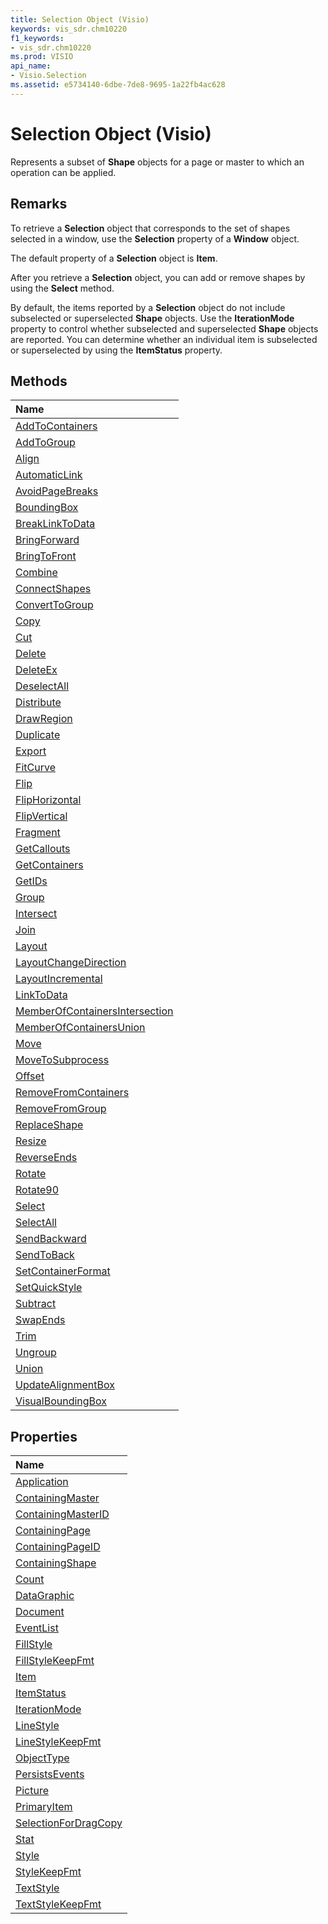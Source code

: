 ```yaml
---
title: Selection Object (Visio)
keywords: vis_sdr.chm10220
f1_keywords:
- vis_sdr.chm10220
ms.prod: VISIO
api_name:
- Visio.Selection
ms.assetid: e5734140-6dbe-7de8-9695-1a22fb4ac628
---
```



# Selection Object (Visio)

Represents a subset of  **Shape** objects for a page or master to which an operation can be applied.


## Remarks

To retrieve a  **Selection** object that corresponds to the set of shapes selected in a window, use the **Selection** property of a **Window** object.

The default property of a  **Selection** object is **Item**.

After you retrieve a  **Selection** object, you can add or remove shapes by using the **Select** method.

By default, the items reported by a  **Selection** object do not include subselected or superselected **Shape** objects. Use the **IterationMode** property to control whether subselected and superselected **Shape** objects are reported. You can determine whether an individual item is subselected or superselected by using the **ItemStatus** property.


## Methods



|**Name**|
|:-----|
|[AddToContainers](http://msdn.microsoft.com/library/7f3e739f-a573-049c-9f54-9e93a401191f%28Office.15%29.aspx)|
|[AddToGroup](http://msdn.microsoft.com/library/8bef7960-271c-245d-dec0-eeea4af66097%28Office.15%29.aspx)|
|[Align](http://msdn.microsoft.com/library/4a73dfee-2a78-f459-4481-5f722feb7204%28Office.15%29.aspx)|
|[AutomaticLink](http://msdn.microsoft.com/library/6943b2b1-269a-7759-d981-a3749cfbeaee%28Office.15%29.aspx)|
|[AvoidPageBreaks](http://msdn.microsoft.com/library/c0255ebe-5094-1196-0bfb-2693efefe47c%28Office.15%29.aspx)|
|[BoundingBox](http://msdn.microsoft.com/library/5ec076c3-5720-9215-16ef-8da0e674f86f%28Office.15%29.aspx)|
|[BreakLinkToData](http://msdn.microsoft.com/library/83a52ed7-1d10-9005-4a1a-339995106d8b%28Office.15%29.aspx)|
|[BringForward](http://msdn.microsoft.com/library/d12a81a5-6faa-6828-bdf0-279c27c89571%28Office.15%29.aspx)|
|[BringToFront](http://msdn.microsoft.com/library/f7e0b949-9f16-e4c1-8443-941abd3495db%28Office.15%29.aspx)|
|[Combine](http://msdn.microsoft.com/library/a74b25b0-6957-2088-f34f-4000c2be9736%28Office.15%29.aspx)|
|[ConnectShapes](http://msdn.microsoft.com/library/40e9c839-69f0-2142-6b9c-249212e373a4%28Office.15%29.aspx)|
|[ConvertToGroup](http://msdn.microsoft.com/library/bfd06685-bb44-b605-251f-334118fa11e7%28Office.15%29.aspx)|
|[Copy](http://msdn.microsoft.com/library/e7d9ab14-7e64-f1fa-7813-62caee133b57%28Office.15%29.aspx)|
|[Cut](http://msdn.microsoft.com/library/1f5d6f8a-81ab-3948-870c-a46a21f6b005%28Office.15%29.aspx)|
|[Delete](http://msdn.microsoft.com/library/be259027-9cc4-95a4-2aa9-349b1967b9be%28Office.15%29.aspx)|
|[DeleteEx](http://msdn.microsoft.com/library/8935a2de-2fab-0b2e-1595-a78d3dc2fd90%28Office.15%29.aspx)|
|[DeselectAll](http://msdn.microsoft.com/library/2453beb9-e871-ef77-d420-2430c5466f8e%28Office.15%29.aspx)|
|[Distribute](http://msdn.microsoft.com/library/7750167b-b4ef-c1b6-68f4-1f40ab1fd33e%28Office.15%29.aspx)|
|[DrawRegion](http://msdn.microsoft.com/library/3c3a04d9-a275-a73e-8325-eadd3cae1999%28Office.15%29.aspx)|
|[Duplicate](http://msdn.microsoft.com/library/515b522c-8b99-ea51-822f-47f0de24d330%28Office.15%29.aspx)|
|[Export](http://msdn.microsoft.com/library/41ecd499-358d-804a-3311-43d0041a5562%28Office.15%29.aspx)|
|[FitCurve](http://msdn.microsoft.com/library/d0f3c799-c15d-cdc8-c0b0-34aeeecec495%28Office.15%29.aspx)|
|[Flip](http://msdn.microsoft.com/library/40ad506b-e5e2-4a42-6b38-0363e462fce4%28Office.15%29.aspx)|
|[FlipHorizontal](http://msdn.microsoft.com/library/97cecbcf-8489-c8b9-046e-28599f491e3c%28Office.15%29.aspx)|
|[FlipVertical](http://msdn.microsoft.com/library/e83d7faa-25c2-cdf2-ea78-de9061e5098a%28Office.15%29.aspx)|
|[Fragment](http://msdn.microsoft.com/library/e648675f-e60a-6a21-182e-32aa913df335%28Office.15%29.aspx)|
|[GetCallouts](http://msdn.microsoft.com/library/29adcbbc-d5a9-a284-c025-785ad1ccf2c8%28Office.15%29.aspx)|
|[GetContainers](http://msdn.microsoft.com/library/8e04bed5-f9ef-04bf-3013-c6dd623f9f63%28Office.15%29.aspx)|
|[GetIDs](http://msdn.microsoft.com/library/79b1fb3f-eb53-2640-a988-6e79b067f228%28Office.15%29.aspx)|
|[Group](http://msdn.microsoft.com/library/79afc3c4-7350-2196-7a07-3b7c5629568a%28Office.15%29.aspx)|
|[Intersect](http://msdn.microsoft.com/library/5dc63a77-62de-3892-6ed2-bcb5cb0a29f1%28Office.15%29.aspx)|
|[Join](http://msdn.microsoft.com/library/e176abcc-edd1-0e40-afc8-e05ed8dec998%28Office.15%29.aspx)|
|[Layout](http://msdn.microsoft.com/library/58ff8c1f-92b3-2473-d786-28e64e7c5586%28Office.15%29.aspx)|
|[LayoutChangeDirection](http://msdn.microsoft.com/library/1c40348c-1884-1501-3609-aebf2e87686c%28Office.15%29.aspx)|
|[LayoutIncremental](http://msdn.microsoft.com/library/cae92d61-7800-a836-7e57-6d238661b02a%28Office.15%29.aspx)|
|[LinkToData](http://msdn.microsoft.com/library/1aa42548-2f3a-015d-e618-c0e103ffaea3%28Office.15%29.aspx)|
|[MemberOfContainersIntersection](http://msdn.microsoft.com/library/574282fa-3f1b-0e6a-a800-01ce447643f9%28Office.15%29.aspx)|
|[MemberOfContainersUnion](http://msdn.microsoft.com/library/b21b01df-08cd-4222-7ccd-1e2b9b34d462%28Office.15%29.aspx)|
|[Move](http://msdn.microsoft.com/library/12e60f50-f06d-45bb-b79d-db2e0d767461%28Office.15%29.aspx)|
|[MoveToSubprocess](http://msdn.microsoft.com/library/a61f1e93-06a3-6ddc-8cae-f92212078c96%28Office.15%29.aspx)|
|[Offset](http://msdn.microsoft.com/library/69eb7288-0540-18aa-9c71-96735018442e%28Office.15%29.aspx)|
|[RemoveFromContainers](http://msdn.microsoft.com/library/d1ed1360-3caa-3e03-98ef-84f4bd52a035%28Office.15%29.aspx)|
|[RemoveFromGroup](http://msdn.microsoft.com/library/4e593510-9970-c6fb-f598-e9f2e237bcb2%28Office.15%29.aspx)|
|[ReplaceShape](http://msdn.microsoft.com/library/dc278901-77ce-e1fe-c44f-f464bbb1c360%28Office.15%29.aspx)|
|[Resize](http://msdn.microsoft.com/library/4fc41631-adb4-9c5a-570f-e8ccaa2701eb%28Office.15%29.aspx)|
|[ReverseEnds](http://msdn.microsoft.com/library/9175b098-6e1f-6b10-b685-d63896b397fc%28Office.15%29.aspx)|
|[Rotate](http://msdn.microsoft.com/library/3c0a1a4d-a172-131a-9fb4-d215a5b9b2af%28Office.15%29.aspx)|
|[Rotate90](http://msdn.microsoft.com/library/619f0b7f-027f-5cd6-361a-ec3db73a2712%28Office.15%29.aspx)|
|[Select](http://msdn.microsoft.com/library/b135632a-1158-1903-0b29-931c88deae21%28Office.15%29.aspx)|
|[SelectAll](http://msdn.microsoft.com/library/e2280c51-84e8-4403-1c9e-f3bc504aff2f%28Office.15%29.aspx)|
|[SendBackward](http://msdn.microsoft.com/library/645a5686-6421-f8dd-425f-3cb5b0b7de85%28Office.15%29.aspx)|
|[SendToBack](http://msdn.microsoft.com/library/00417838-455b-c915-8879-64a83b0f1233%28Office.15%29.aspx)|
|[SetContainerFormat](http://msdn.microsoft.com/library/b0766138-07da-4539-b254-7692529e0771%28Office.15%29.aspx)|
|[SetQuickStyle](http://msdn.microsoft.com/library/39b810b5-0738-daed-0103-8a2df07559c6%28Office.15%29.aspx)|
|[Subtract](http://msdn.microsoft.com/library/606798b6-3482-0c45-d583-4762ee07da45%28Office.15%29.aspx)|
|[SwapEnds](http://msdn.microsoft.com/library/515580db-4018-30b3-0ed6-cb3a412b62c7%28Office.15%29.aspx)|
|[Trim](http://msdn.microsoft.com/library/0063d29a-3e47-bb2b-71fd-328c19a0a65b%28Office.15%29.aspx)|
|[Ungroup](http://msdn.microsoft.com/library/b9f14342-e885-1399-83ed-59189f5cbec3%28Office.15%29.aspx)|
|[Union](http://msdn.microsoft.com/library/1ab7ce2a-98af-c455-7558-6f4f9226eeb9%28Office.15%29.aspx)|
|[UpdateAlignmentBox](http://msdn.microsoft.com/library/d7f13dcd-3ff6-0e0f-d996-afe59c16f813%28Office.15%29.aspx)|
|[VisualBoundingBox](http://msdn.microsoft.com/library/ae107bd8-ac99-6303-2820-a5afb19165a3%28Office.15%29.aspx)|

## Properties



|**Name**|
|:-----|
|[Application](http://msdn.microsoft.com/library/09aed34b-c509-33d7-efd5-7ac5d5b05482%28Office.15%29.aspx)|
|[ContainingMaster](http://msdn.microsoft.com/library/9eae609f-2d55-2180-ea9b-cf1f8ec7b7b3%28Office.15%29.aspx)|
|[ContainingMasterID](http://msdn.microsoft.com/library/9f9aad28-3e77-8ef8-29dc-e53852adf63d%28Office.15%29.aspx)|
|[ContainingPage](http://msdn.microsoft.com/library/dca54861-d6c6-9d39-2a49-2070a578607f%28Office.15%29.aspx)|
|[ContainingPageID](http://msdn.microsoft.com/library/f7d19685-9e1d-8867-978a-563dd3e93b0b%28Office.15%29.aspx)|
|[ContainingShape](http://msdn.microsoft.com/library/c25dec03-dfa9-d61f-ad02-8ea7ee6cd87f%28Office.15%29.aspx)|
|[Count](http://msdn.microsoft.com/library/89432479-5457-838f-a85d-20eb0dd61547%28Office.15%29.aspx)|
|[DataGraphic](http://msdn.microsoft.com/library/09275500-7b8a-2d78-971c-2e27bc3b9e46%28Office.15%29.aspx)|
|[Document](http://msdn.microsoft.com/library/fa7d64c9-1d50-3e35-cece-32b52790d158%28Office.15%29.aspx)|
|[EventList](http://msdn.microsoft.com/library/dee5994c-d43b-1833-1ea0-17fc24f01d74%28Office.15%29.aspx)|
|[FillStyle](http://msdn.microsoft.com/library/efdf51ba-7d0a-d5c0-5a39-d22d7a79a053%28Office.15%29.aspx)|
|[FillStyleKeepFmt](http://msdn.microsoft.com/library/e4034e7d-3a81-3fe6-0fb5-61549942c8cb%28Office.15%29.aspx)|
|[Item](http://msdn.microsoft.com/library/3f09566d-eec6-0c20-87bc-60db45d3e23f%28Office.15%29.aspx)|
|[ItemStatus](http://msdn.microsoft.com/library/2dcd9875-222d-fdb9-c2be-1a1df4ee86e7%28Office.15%29.aspx)|
|[IterationMode](http://msdn.microsoft.com/library/e4cd372c-a156-364d-f051-d9a8c618bd2c%28Office.15%29.aspx)|
|[LineStyle](http://msdn.microsoft.com/library/8bfba446-5987-58d1-54e2-5e861d7ce48d%28Office.15%29.aspx)|
|[LineStyleKeepFmt](http://msdn.microsoft.com/library/63703d4e-34b6-9b53-c2c1-b7503d0c3986%28Office.15%29.aspx)|
|[ObjectType](http://msdn.microsoft.com/library/b21e23b1-8ff3-ec9e-f92d-230f0ea250a7%28Office.15%29.aspx)|
|[PersistsEvents](http://msdn.microsoft.com/library/a9e513e8-386a-99c8-6d7e-b525c6dc8b54%28Office.15%29.aspx)|
|[Picture](http://msdn.microsoft.com/library/fb3e59d3-2739-beee-441c-ffcee6621aa0%28Office.15%29.aspx)|
|[PrimaryItem](http://msdn.microsoft.com/library/febdc4ec-d7db-7b4f-145b-aa9b23a2d5d2%28Office.15%29.aspx)|
|[SelectionForDragCopy](http://msdn.microsoft.com/library/f7e6e87a-c904-6008-fdde-4d5cb124351c%28Office.15%29.aspx)|
|[Stat](http://msdn.microsoft.com/library/cd7ecc8b-8513-d901-9f86-670569e53a4b%28Office.15%29.aspx)|
|[Style](http://msdn.microsoft.com/library/f0853c43-14b4-bcd9-eb07-fbc0312e106b%28Office.15%29.aspx)|
|[StyleKeepFmt](http://msdn.microsoft.com/library/b56bfda8-0076-0114-b231-bb7c649c6310%28Office.15%29.aspx)|
|[TextStyle](http://msdn.microsoft.com/library/3b94d8a1-e3aa-0473-de85-744cb353886e%28Office.15%29.aspx)|
|[TextStyleKeepFmt](http://msdn.microsoft.com/library/d9900f73-dc39-e717-d923-78a9b275271e%28Office.15%29.aspx)|

